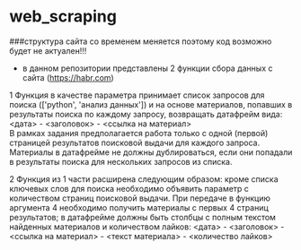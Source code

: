 # web_scraping
###структура сайта со временем меняется поэтому код возможно  будет не актуален!!! 
- в данном репозитории представлены 2 функции сбора данных с сайта (https://habr.com)

1  Функция в качестве параметра принимает список запросов для поиска (['python', 'анализ данных']) и на основе материалов, попавших в результаты поиска по каждому запросу, возвращать датафрейм вида: <дата> - <заголовок> - <ссылка на материал>  
В рамках задания предполагается работа только с одной (первой) страницей результатов поисковой выдачи для каждого запроса. Материалы в датафрейме не должны дублироваться, если они попадали в результаты поиска для нескольких запросов из списка.  

2 Функция из 1 части  расширена следующим образом:
кроме списка ключевых слов для поиска необходимо объявить параметр с количеством страниц поисковой выдачи.  При передаче в функцию аргумента 4 необходимо получить материалы с первых 4 страниц результатов;
в датафрейме должны быть столбцы с полным текстом найденных материалов и количеством лайков:
<дата> - <заголовок> - <ссылка на материал> - <текст материала> - <количество лайков>
